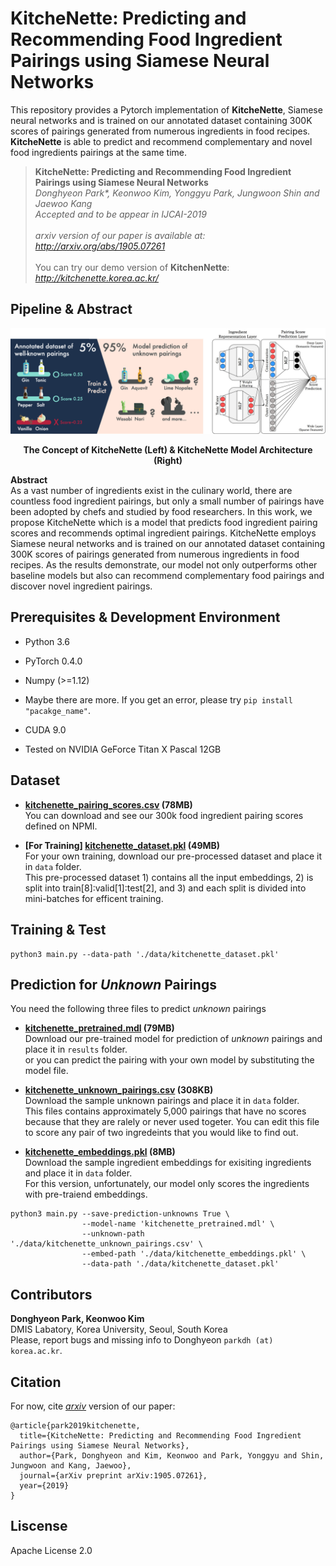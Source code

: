 # KitcheNette: Predicting and Recommending Food Ingredient Pairings using Siamese Neural Networks
This repository provides a Pytorch implementation of **KitcheNette**, Siamese neural networks and is trained on our annotated dataset containing 300K scores of pairings generated from numerous ingredients in food recipes. **KitcheNette** is able to predict and recommend complementary and novel food ingredients pairings at the same time.

> **KitcheNette: Predicting and Recommending Food Ingredient Pairings using Siamese Neural Networks** <br>
> *Donghyeon Park\*, Keonwoo Kim, Yonggyu Park, Jungwoon Shin and Jaewoo Kang* <br>
> *Accepted and to be appear in IJCAI-2019* <br><br>
> *arxiv version of our paper is available at:* <br>
> *http://arxiv.org/abs/1905.07261* <br><br>
> You can try our demo version of **KitchenNette**: <br>
> *http://kitchenette.korea.ac.kr/*

## Pipeline & Abstract
![figure](/data/figure_together.png)
<p align="center">
  <b> The Concept of KitcheNette (Left) & KitcheNette Model Architecture (Right) </b>
</p>

**Abstract** <br>
As a vast number of ingredients exist in the culinary world, there are countless food ingredient pairings, but only a small number of pairings have been adopted by chefs and studied by food researchers. In this work, we propose KitcheNette which is a model that predicts food ingredient pairing scores and recommends optimal ingredient pairings. KitcheNette employs Siamese neural networks and is trained on our annotated dataset containing 300K scores of pairings generated from numerous ingredients in food recipes. As the results demonstrate, our model not only outperforms other baseline models but also can recommend complementary food pairings and discover novel ingredient pairings.

## Prerequisites & Development Environment
- Python 3.6
- PyTorch 0.4.0
- Numpy (>=1.12)
- Maybe there are more. If you get an error, please try `pip install "pacakge_name"`.

- CUDA 9.0
- Tested on NVIDIA GeForce Titan X Pascal 12GB

## Dataset
- **[kitchenette_pairing_scores.csv](https://drive.google.com/file/d/1hX7L3UZUVspNHCjDbgCjuI5niQlBXXMh/view?usp=sharing) (78MB)** <br>
You can download and see our 300k food ingredient pairing scores defined on NPMI.

- **\[For Training\] [kitchenette_dataset.pkl](https://drive.google.com/file/d/1tUbwr7COW0lkiGkM3gafeGwtQncWd8wC/view?usp=sharing) (49MB)** <br>
For your own training, download our pre-processed dataset and place it in `data` folder. <br>
This pre-processed dataset 1) contains all the input embeddings, 2) is split into train[8]:valid[1]:test[2], and 3) and each split is divided into mini-batches for efficent training.

## Training & Test
```
python3 main.py --data-path './data/kitchenette_dataset.pkl'
```
## Prediction for *Unknown* Pairings
You need the following three files to predict *unknown* pairings
- **[kitchenette_pretrained.mdl](https://drive.google.com/file/d/1y5lFnECVdAaEikezeYipIABo4-5gvcbb/view?usp=sharing) (79MB)** <br>
Download our pre-trained model for prediction of *unknown* pairings and place it in `results` folder. <br>
or you can predict the pairing with your own model by substituting the model file. <br>

- **[kitchenette_unknown_pairings.csv](https://drive.google.com/file/d/10NECr9NAZ1tuZroJVVY4DmZY9Ox7vOyM/view?usp=sharing) (308KB)** <br>
Download the sample unknown pairings and place it in `data` folder. <br>
This files contains approximately 5,000 pairings that have no scores because that they are ralely or never used togeter. You can edit this file to score any pair of two ingredeints that you would like to find out.

- **[kitchenette_embeddings.pkl](https://drive.google.com/file/d/1cFRfrAEWqltQyLcALa1wwjQL7ssGK6ZD/view?usp=sharing) (8MB)** <br>
Download the sample ingredient embeddings for exisiting ingredients and place it in `data` folder. <br>
For this version, unfortunately, our model only scores the ingredients with pre-traiend embeddings.

```
python3 main.py --save-prediction-unknowns True \
                --model-name 'kitchenette_pretrained.mdl' \
                --unknown-path './data/kitchenette_unknown_pairings.csv' \
                --embed-path './data/kitchenette_embeddings.pkl' \
                --data-path './data/kitchenette_dataset.pkl'
```

## Contributors
**Donghyeon Park, Keonwoo Kim** <br>
DMIS Labatory, Korea University, Seoul, South Korea <br>
Please, report bugs and missing info to Donghyeon `parkdh (at) korea.ac.kr`.

## Citation

For now, cite *[arxiv](http://arxiv.org/abs/1905.07261)* version of our paper:

```
@article{park2019kitchenette,
  title={KitcheNette: Predicting and Recommending Food Ingredient Pairings using Siamese Neural Networks},
  author={Park, Donghyeon and Kim, Keonwoo and Park, Yonggyu and Shin, Jungwoon and Kang, Jaewoo},
  journal={arXiv preprint arXiv:1905.07261},
  year={2019}
}
```

## Liscense
Apache License 2.0
